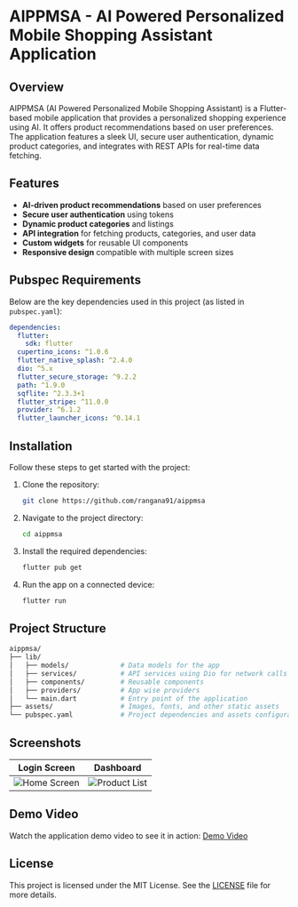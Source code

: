 # AIPPMSA - AI Powered Personalized Mobile Shopping Assistant Application

## Overview

AIPPMSA (AI Powered Personalized Mobile Shopping Assistant) is a Flutter-based mobile application that provides a personalized shopping experience using AI. It offers product recommendations based on user preferences. The application features a sleek UI, secure user authentication, dynamic product categories, and integrates with REST APIs for real-time data fetching.

## Features

- **AI-driven product recommendations** based on user preferences
- **Secure user authentication** using tokens
- **Dynamic product categories** and listings
- **API integration** for fetching products, categories, and user data
- **Custom widgets** for reusable UI components
- **Responsive design** compatible with multiple screen sizes

## Pubspec Requirements

Below are the key dependencies used in this project (as listed in `pubspec.yaml`):

```yaml
dependencies:
  flutter:
    sdk: flutter
  cupertino_icons: ^1.0.6
  flutter_native_splash: ^2.4.0
  dio: ^5.x
  flutter_secure_storage: ^9.2.2
  path: ^1.9.0
  sqflite: ^2.3.3+1
  flutter_stripe: ^11.0.0
  provider: ^6.1.2
  flutter_launcher_icons: ^0.14.1
```

## Installation

Follow these steps to get started with the project:

1. Clone the repository:
   ```bash
   git clone https://github.com/rangana91/aippmsa
   ```
2. Navigate to the project directory:
   ```bash
   cd aippmsa
   ```
3. Install the required dependencies:
   ```bash
   flutter pub get
   ```
4. Run the app on a connected device:
   ```bash
   flutter run
   ```

## Project Structure

```bash
aippmsa/
├── lib/
│   ├── models/             # Data models for the app
│   ├── services/           # API services using Dio for network calls
│   ├── components/         # Reusable components
│   ├── providers/          # App wise providers
│   └── main.dart           # Entry point of the application
├── assets/                 # Images, fonts, and other static assets
└── pubspec.yaml            # Project dependencies and assets configuration
```

## Screenshots

| Login Screen                      | Dashboard                       |
| --------------------------------- | ---------------------------------- |
| ![Home Screen](http://app.novatechlane.net/storage/appendix/mobile/Screenshot_20240913-225545124.jpg)  | ![Product List](http://app.novatechlane.net/storage/appendix/mobile/Screenshot_20240913-225639214.jpg)  |

## Demo Video

Watch the application demo video to see it in action: [Demo Video](http://app.novatechlane.net/storage/videos/application-demo.mp4)

## License

This project is licensed under the MIT License. See the [LICENSE](LICENSE) file for more details.
